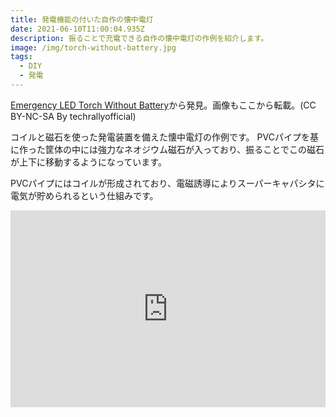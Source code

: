 ```yaml
---
title: 発電機能の付いた自作の懐中電灯
date: 2021-06-10T11:00:04.935Z
description: 振ることで充電できる自作の懐中電灯の作例を紹介します。
image: /img/torch-without-battery.jpg
tags:
  - DIY
  - 発電
---
```

[Emergency LED Torch Without Battery](https://www.instructables.com/Emergency-LED-Torch-Without-Battery/)から発見。画像もここから転載。(CC BY-NC-SA By techrallyofficial)

コイルと磁石を使った発電装置を備えた懐中電灯の作例です。
PVCパイプを基に作った筐体の中には強力なネオジウム磁石が入っており、振ることでこの磁石が上下に移動するようになっています。

PVCパイプにはコイルが形成されており、電磁誘導によりスーパーキャパシタに電気が貯められるという仕組みです。

<iframe width="100%" height="315" src="https://www.youtube.com/embed/VJd0l-KxB-4" frameborder="0" allow="accelerometer; autoplay; clipboard-write; encrypted-media; gyroscope; picture-in-picture" allowfullscreen></iframe>
